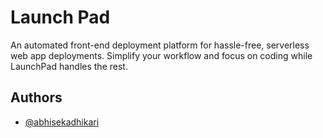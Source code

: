 
# Launch Pad

An automated front-end deployment platform for hassle-free, serverless web app deployments. Simplify your workflow and focus on coding while LaunchPad handles the rest. 


## Authors

- [@abhisekadhikari](https://www.github.com/abhisekadhikari)

